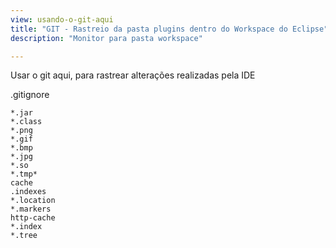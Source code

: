 ```yaml
---
view: usando-o-git-aqui
title: "GIT - Rastreio da pasta plugins dentro do Workspace do Eclipse"
description: "Monitor para pasta workspace"

---
```



Usar o git aqui, para rastrear alterações realizadas pela IDE

.gitignore
```
*.jar
*.class
*.png
*.gif
*.bmp
*.jpg
*.so
*.tmp*
cache
.indexes
*.location
*.markers
http-cache
*.index
*.tree
```